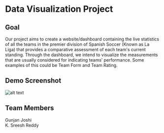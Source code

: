 # Data Visualization Project

## Goal
Our project aims to create a website/dashboard containing the live statistics of all the teams in
the premier division of Spanish Soccer (Known as La Liga) that provides a comparative assessment
of each team's current standing. Through the dashboard, we intend to visualize the
measurements that are usually considered for indicating teams’ performance. Some examples
of this could be Team Form and Team Rating.

## Demo Screenshot
![alt text]([http://url/to/img.png](https://github.com/sreesh2411/DV_Project/blob/main/Demo%20Screenshot.png)https://github.com/sreesh2411/DV_Project/blob/main/Demo%20Screenshot.png)

## Team Members

Gunjan Joshi<br>
K. Sreesh Reddy
